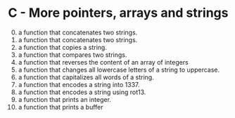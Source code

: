 # C - More pointers, arrays and strings
0. a function that concatenates two strings.
1. a function that concatenates two strings.
2.  a function that copies a string.
3. a function that compares two strings.
4.  a function that reverses the content of an array of integers
5. a function that changes all lowercase letters of a string to uppercase.
6. a function that capitalizes all words of a string.
7. a function that encodes a string into 1337.
8. a function that encodes a string using rot13.
9. a function that prints an integer.
12. a function that prints a buffer
 